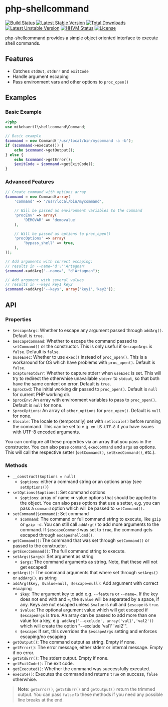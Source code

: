 php-shellcommand
===========

[![Build Status](https://secure.travis-ci.org/mikehaertl/php-shellcommand.png)](http://travis-ci.org/mikehaertl/php-shellcommand)
[![Latest Stable Version](https://poser.pugx.org/mikehaertl/php-shellcommand/v/stable.svg)](https://packagist.org/packages/mikehaertl/php-shellcommand)
[![Total Downloads](https://poser.pugx.org/mikehaertl/php-shellcommand/downloads)](https://packagist.org/packages/mikehaertl/php-shellcommand)
[![Latest Unstable Version](https://poser.pugx.org/mikehaertl/php-shellcommand/v/unstable.svg)](https://packagist.org/packages/mikehaertl/php-shellcommand)
[![HHVM Status](http://hhvm.h4cc.de/badge/mikehaertl/php-shellcommand.png)](http://hhvm.h4cc.de/package/mikehaertl/php-shellcommand)
[![License](https://poser.pugx.org/mikehaertl/php-shellcommand/license.svg)](https://packagist.org/packages/mikehaertl/php-shellcommand)

php-shellcommand provides a simple object oriented interface to execute shell commands.

## Features

 * Catches `stdOut`, `stdErr` and `exitCode`
 * Handle argument escaping
 * Pass environment vars and other options to `proc_open()`

## Examples

### Basic Example

```php
<?php
use mikehaertl\shellcommand\Command;

// Basic example
$command = new Command('/usr/local/bin/mycommand -a -b');
if ($command->execute()) {
    echo $command->getOutput();
} else {
    echo $command->getError();
    $exitCode = $command->getExitCode();
}
```

### Advanced Features

```php
// Create command with options array
$command = new Command(array(
    'command' => '/usr/local/bin/mycommand',

    // Will be passed as environment variables to the command
    'procEnv' => array(
        'DEMOVAR' => 'demovalue'
    ),

    // Will be passed as options to proc_open()
    'procOptions' => array(
        'bypass_shell' => true,
    ),
));

// Add arguments with correct escaping:
// results in --name='d'\''Artagnan'
$command->addArg('--name=', "d'Artagnan");

// Add argument with several values
// results in --keys key1 key2
$command->addArg('--keys', array('key1','key2'));
```

## API

### Properties

 * `$escapeArgs`: Whether to escape any argument passed through `addArg()`. Default is `true`.
 * `$escapeCommand`: Whether to escape the command passed to `setCommand()` or the constructor.
    This is only useful if `$escapeArgs` is `false`. Default is `false`.
 * `$useExec`: Whether to use `exec()` instead of `proc_open()`. This is a workaround for OS which
   have problems with `proc_open()`. Default is `false`.
 * `$captureStdErr`: Whether to capture stderr when `useExec` is set. This will try to redirect
   the otherwhise unavailable `stderr` to `stdout`, so that both have the same content on error.
   Default is `true`.
 * `$procCwd`: The initial working dir passed to `proc_open()`. Default is `null` for current
    PHP working dir.
 * `$procEnv`: An array with environment variables to pass to `proc_open()`. Default is `null` for none.
 * `$procOptions`: An array of `other_options` for `proc_open()`. Default is `null` for none.
 * `$locale`: The locale to (temporarily) set with `setlocale()` before running the command.
   This can be set to e.g. `en_US.UTF-8` if you have issues with UTF-8 encoded arguments.

You can configure all these properties via an array that you pass in the constructor. You can also
pass `command`, `execCommand` and `args` as options. This will call the respective setter (`setCommand()`,
`setExecCommand()`, etc.).

### Methods

 * `__construct($options = null)`
    * `$options`: either a command string or an options array (see `setOptions()`)
 * `setOptions($options)`: Set command options
    * `$options`: array of name => value options that should be applied to the object.
       You can also pass options that use a setter, e.g. you can pass a `command` option which
       will be passed to `setCommand().`
 * `setCommand($command)`: Set command
    * `$command`: The command or full command string to execute, like `gzip` or `gzip -d`.
       You can still call `addArg()` to add more arguments to the command. If `$escapeCommand` was
       set to `true`, the command gets escaped through `escapeshellcmd()`.
 * `getCommand()`: The command that was set through `setCommand()` or passed to the constructor.
 * `getExecCommand()`: The full command string to execute.
 * `setArgs($args)`: Set argument as string
    * `$args`: The command arguments as string. Note, that these will not get escaped!
 * `getArgs()`: The command arguments that where set through `setArgs()` or `addArg()`, as string
 * `addArg($key, $value=null, $escape=null)`: Add argument with correct escaping
    * `$key`: The argument key to add e.g. `--feature` or `--name=`. If the key does not end with
       and `=`, the `$value` will be separated by a space, if any. Keys are not escaped unless
       `$value` is null and `$escape` is `true`.
    * `$value`: The optional argument value which will get escaped if `$escapeArgs` is true.
       An array can be passed to add more than one value for a key, e.g. `addArg('--exclude', array('val1','val2'))`
       which will create the option "--exclude 'val1' 'val2'".
    * `$escape`: If set, this overrides the `$escapeArgs` setting and enforces escaping/no escaping
 * `getOutput()`: The command output as string. Empty if none.
 * `getError()`: The error message, either stderr or internal message. Empty if no error.
 * `getStdErr()`: The stderr output. Empty if none.
 * `getExitCode()`: The exit code.
 * `getExecuted()`: Whether the command was successfully executed.
 * `execute()`: Executes the command and returns `true` on success, `false` otherwhise.

> **Note:** `getError()`, `getStdErr()` and `getOutput()` return the trimmed output.
> You can pass `false` to these methods if you need any possible line breaks at the end.
